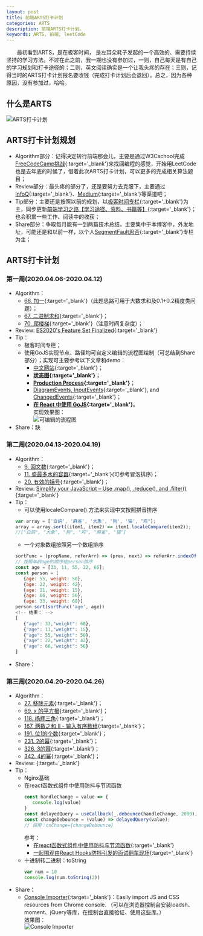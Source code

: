 ```yaml
---
layout: post
title: 前端ARTS打卡计划
categories: ARTS
description: 前端ARTS打卡计划。
keywords: ARTS, 前端, leetCode
---
```


&emsp;&emsp;最初看到ARTS，是在极客时间， 是左耳朵耗子发起的一个高效的、需要持续坚持的学习方法。不过在此之前，我一期也没有参加过，一则，自己每天是有自己的学习规划和打卡途径的；二则，英文阅读确实是一个让我头疼的存在；三则，记得当时的ARTS打卡计划报名要收钱（完成打卡计划后会退回）。总之，因为各种原因，没有参加过，哈哈。


## 什么是ARTS
![ARTS打卡计划]({{site.url}}{{site.baseurl}}/images/posts/arts/artsinfo.jpg?raw=true)   

## ARTS打卡计划规划
- Algorithm部分：记得决定转行前端那会儿，主要是通过W3Cschool完成[FreeCodeCamp挑战](https://www.w3cschool.cn/codecamp){:target='_blank'}来找回编程的感觉，开始用LeetCode也是去年底的时候了，借着此次ARTS打卡计划，可以更多的完成相关算法题目；
- Review部分：最头疼的部分了，还是要努力去克服下，主要通过[InfoQ](https://www.infoq.com/){:target='_blank'}、[Medium](https://medium.com/){:target='_blank'}等渠道吧；
- Tip部分：主要还是按照以前的规划，以[极客时间专栏](https://time.geekbang.org/){:target='_blank'}为主，同步更新[前端学习之路【学习途径、资料、书籍等】](https://king-hcj.github.io/2019/12/22/front-end-engineer/){:target='_blank'}；也会积累一些工作、阅读中的收获；
- Share部分：争取每月能有一到两篇技术总结，主要集中于本博客中，外发地址，可能还是和以前一样，以个人[SegmentFault思否](https://segmentfault.com/u/king_hcj/articles){:target='_blank'}专栏为主；

## ARTS打卡计划
### 第一周(2020.04.06-2020.04.12)
- Algorithm：
   - [66. 加一](https://leetcode-cn.com/problems/plus-one/){:target='_blank'}（此题思路可用于大数求和及0.1+0.2精度类问题）；
   - [67. 二进制求和](https://leetcode-cn.com/problems/add-binary/){:target='_blank'}；
   - [70. 爬楼梯](https://leetcode-cn.com/problems/climbing-stairs/){:target='_blank'}（注意时间复杂度）；
- Review: [ES2020's Feature Set Finalized](https://www.infoq.com/news/2020/04/es2020-features/?itm_source=infoq&itm_medium=popular_widget&itm_campaign=popular_content_list&itm_content=){:target='_blank'}
- Tip：
   - 极客时间专栏；
   - 使用GoJS实现节点、路径均可自定义编辑的流程图绘制（可总结到Share部分）；实现可主要参考以下文章和demo：
      - [中文网站](https://gojs.net.cn/index.html){:target='_blank'}；
      - **[状态图](https://gojs.net.cn/samples/stateChart.html){:target='_blank'}**；
      - **[Production Process](https://gojs.net.cn/samples/productionProcess.html){:target='_blank'}**；
      - [DiagramEvents, InputEvents](https://gojs.net/latest/intro/events.html){:target='_blank'}, and [ChangedEvents](https://gojs.net/latest/intro/changedEvents.html){:target='_blank'}；
      - **[在 React 中使用 GoJS](https://gojs.net.cn/intro/react.html#stateful){:target='_blank'}**。   
实现效果图：   
![可编辑的流程图]({{site.url}}{{site.baseurl}}/images/posts/arts/gojs.png?raw=true)   
- Share：缺

### 第二周(2020.04.13-2020.04.19)
- Algorithm：
   - [9. 回文数](https://leetcode-cn.com/problems/palindrome-number/){:target='_blank'}；
   - [11. 盛最多水的容器](https://leetcode-cn.com/problems/container-with-most-water/){:target='_blank'}(可参考冒泡排序)；
   - [20. 有效的括号](https://leetcode-cn.com/problems/valid-parentheses/){:target='_blank'}；
- Review: [Simplify your JavaScript – Use .map(), .reduce(), and .filter()](https://medium.com/poka-techblog/simplify-your-javascript-use-map-reduce-and-filter-bd02c593cc2d){:target='_blank'}
- Tip：
   <!-- - [EJS](https://ejs.bootcss.com/){:target='_blank'} -->
   - 可以使用localeCompare() 方法来实现中文按照拼音排序
   ```js
   var array = ['白鸽', '麻雀', '大象', '狗', '猫', "鸡"];
   array = array.sort((item1, item2) => item1.localeCompare(item2));
   //["白鸽", "大象", "狗", "鸡", "麻雀", "猫"]
   ```
   - 一个对象数组按照另一个数组排序
   ```js
   sortFunc = (propName, referArr) => (prev, next) => referArr.indexOf(prev[propName]) - referArr.indexOf(next[propName])
   // 按照年龄age的顺序给person排序 
   const age = [33, 11, 55, 22, 66]; 
   const person = [
      {age: 55, weight: 50},
      {age: 22, weight: 42},
      {age: 11, weight: 15},
      {age: 66, weight: 56},
      {age: 33, weight: 68}]
   person.sort(sortFunc('age', age)) 
   <!-- 结果： -->
   [
      {"age": 33,"weight": 68},
      {"age": 11,"weight": 15},
      {"age": 55,"weight": 50},
      {"age": 22,"weight": 42},
      {"age": 66,"weight": 56}
   ]
  ```
<!-- ![]({{site.url}}{{site.baseurl}}/images/posts/arts/gojs.png?raw=true)    -->
- Share：

### 第三周(2020.04.20-2020.04.26)
- Algorithm：
   - [27. 移除元素](https://leetcode-cn.com/problems/remove-element){:target='_blank'}；
   - [69. x 的平方根](https://leetcode-cn.com/problems/sqrtx){:target='_blank'}；
   - [118. 杨辉三角](https://leetcode-cn.com/problems/pascals-triangle){:target='_blank'}；
   - [167. 两数之和 II - 输入有序数组](https://leetcode-cn.com/problems/two-sum-ii-input-array-is-sorted){:target='_blank'}；
   - [191. 位1的个数](https://leetcode-cn.com/problems/number-of-1-bits){:target='_blank'}；
   - [231. 2的幂](https://leetcode-cn.com/problems/power-of-two/){:target='_blank'}；
   - [326. 3的幂](https://leetcode-cn.com/problems/power-of-three/){:target='_blank'}；
   - [342. 4的幂](https://leetcode-cn.com/problems/power-of-four/){:target='_blank'}；
- Review: [](){:target='_blank'}
- Tip：
   - Nginx基础
   - 在react函数式组件中使用防抖与节流函数
      ```js
      const handleChange = value => {
         console.log(value)
      }
      const delayedQuery = useCallback(_.debounce(handleChange, 2000), []);
      const changeDebounce = (value) => delayedQuery(value);
      // 调用：onChange={changeDebounce}
      ```
      参考：
      - [在react函数式组件中使用防抖与节流函数](https://zhuanlan.zhihu.com/p/88799841){:target='_blank'}   
      - [一起围观由React Hooks防抖引发的面试翻车现场](https://mp.weixin.qq.com/s/vCXnTXDOTflxooPudnM6Hw){:target='_blank'}
   - 十进制转二进制：toString
      ```js
      var num = 10
      console.log(num.toString(2))
      ```
- Share：
   - [Console Importer](https://github.com/pd4d10/console-importer){:target='_blank'}：Easily import JS and CSS resources from Chrome console. （可以在浏览器控制台安装loadsh、moment、jQuery等库，在控制台直接验证、使用这些库。）   
   效果图：   
   ![Console Importer]({{site.url}}{{site.baseurl}}/images/posts/arts/js.gif?raw=true)


